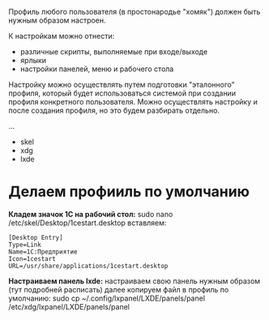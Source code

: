 Профиль любого пользователя (в простонародье "хомяк") должен быть нужным образом настроен. 

К настройкам можно отнести:
- различные скрипты, выполняемые при входе/выходе
- ярлыки
- настройки панелей, меню  и рабочего стола

Настройку можно осуществлять путем подготовки "эталонного" профиля, который будет использоваться системой при создании профиля конкретного пользователя.
Можно осуществлять настройку и после создания профиля, но это будем разбирать отдельно.

...
- skel
- xdg
- lxde

# Делаем профииль по умолчанию
**Кладем значок 1С на рабочий стол:**
sudo nano /etc/skel/Desktop/1cestart.desktop
вставляем:
```
[Desktop Entry]
Type=Link
Name=1С:Предприятие
Icon=1cestart
URL=/usr/share/applications/1cestart.desktop
```
**Настраиваем панель lxde:**
настраиваем свою панель нужным образом (тут подробней расписать)
далее копируем файл в профиль по умолчанию:
sudo cp ~/.config/lxpanel/LXDE/panels/panel /etc/xdg/lxpanel/LXDE/panels/panel
